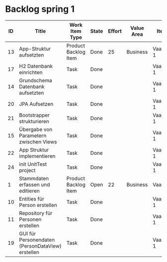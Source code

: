# Backlog spring 1

| ID | Title                                            | Work Item Type       | State | Effort | Value Area | Iteration Path     |
|----|--------------------------------------------------|----------------------|-------|--------|------------|--------------------|
| 13 | App-Struktur aufsetzten                          | Product Backlog Item | Done | 25     | Business   | VaadinApp\Sprint 1 |
| 17 | H2 Datenbank einrichten                          | Task                 | Done  |        |            | VaadinApp\Sprint 1 |
| 14 | Grundschema Datenbank aufsetzten                 | Task                 | Done  |        |            | VaadinApp\Sprint 1 |
| 20 | JPA Aufsetzen                                    | Task                 | Done  |        |            | VaadinApp\Sprint 1 |
| 21 | Bootstrapper strukturieren                       | Task                 | Done  |        |            | VaadinApp\Sprint 1 |
| 15 | Übergabe von Parametern zwischen Views           | Task                 | Done  |        |            | VaadinApp\Sprint 1 |
| 22 | App Struktur implementieren                      | Task                 | Done  |        |            | VaadinApp\Sprint 1 |
| 24 | init UnitTest project                            | Task                 | Done  |        |            | VaadinApp\Sprint 1 |
| 1  | Stammdaten erfassen und editieren                | Product Backlog Item | Open | 22     | Business   | VaadinApp          |
| 10 | Entities für Person erstellen                    | Task                 | Done  |        |            | VaadinApp\Sprint 1 |
| 11 | Repository für Personen erstellen                | Task                 | Done  |        |            | VaadinApp\Sprint 1 |
| 19 | GUI für Personendaten (PersonDataView) erstellen | Task                 | Done  |        |            | VaadinApp\Sprint 1 |